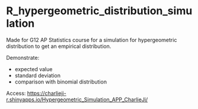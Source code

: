 # R_hypergeometric_distribution_simulation

Made for G12 AP Statistics course for a simulation for hypergeometric distribution to get an empirical distribution.

Demonstrate:
- expected value
- standard deviation
- comparison with binomial distribution

Access: 
https://charlieji-r.shinyapps.io/Hypergeometric_Simulation_APP_CharlieJi/
